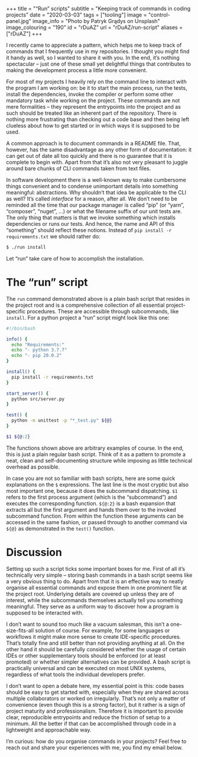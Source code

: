 +++
title = "“Run” scripts"
subtitle = "Keeping track of commands in coding projects"
date = "2020-03-03"
tags = ["tooling"]
image = "control-panel.jpg"
image_info = "Photo by Patryk Grądys on Unsplash"
image_colouring = "190"
id = "rDuAZ"
url = "rDuAZ/run-script"
aliases = ["rDuAZ"]
+++

I recently came to appreciate a pattern, which helps me to keep track of commands that I frequently use in my repositories. I thought you might find it handy as well, so I wanted to share it with you. In the end, it’s nothing spectacular – just one of these small yet delightful things that contributes to making the development process a little more convenient.

For most of my projects I heavily rely on the command line to interact with the program I am working on: be it to start the main process, run the tests, install the dependencies, invoke the compiler or perform some other mandatory task while working on the project. These commands are not mere formalities – they represent the entrypoints into the project and as such should be treated like an inherent part of the repository. There is nothing more frustrating than checking out a code base and then being left clueless about how to get started or in which ways it is supposed to be used.

A common approach is to document commands in a README file. That, however, has the same disadvantage as any other form of documentation: it can get out of date all too quickly and there is no guarantee that it is complete to begin with. Apart from that it’s also not very pleasant to juggle around bare chunks of CLI commands taken from text files.

In software development there is a well-known way to make cumbersome things convenient and to condense unimportant details into something meaningful: abstractions. Why shouldn’t that idea be applicable to the CLI as well? It’s called *interface* for a reason, after all. We don’t need to be reminded all the time that our package manager is called “pip” (or “yarn”, “composer”, “nuget”, …) or what the filename suffix of our unit tests are. The only thing that matters is that we invoke something which installs dependencies or runs our tests. And hence, the name and API of this “something” should reflect these notions. Instead of `pip install -r requirements.txt` we should rather do:

```bash
$ ./run install
```

Let “run” take care of how to accomplish the installation.

# The “run” script

The `run` command demonstrated above is a plain bash script that resides in the project root and is a comprehensive collection of all essential project-specific procedures. These are accessible through subcommands, like `install`. For a python project a “run” script might look like this one:

```bash
#!/bin/bash

info() {
  echo "Requirements:"
  echo "- python 3.7.7"
  echo "- pip 20.0.2"
}

install() {
  pip install -r requirements.txt
}

start_server() {
  python src/server.py
}

test() {
  python -m unittest -p "*_test.py" ${@}
}

$1 ${@:2}
```

The functions shown above are arbitrary examples of course. In the end, this is just a plain regular bash script. Think of it as a pattern to promote a neat, clean and self-documenting structure while imposing as little technical overhead as possible.

In case you are not so familiar with bash scripts, here are some quick explanations on the `$` expressions. The last line is the most cryptic but also most important one, because it does the subcommand dispatching. `$1` refers to the first process argument (which is the “subcommand”) and executes the corresponding function. `${@:2}` is a bash expansion that extracts all but the first argument and hands them over to the invoked subcommand function. From within the function these arguments can be accessed in the same fashion, or passed through to another command via `${@}` as demonstrated in the `test()` function.

# Discussion

Setting up such a script ticks some important boxes for me. First of all it’s technically very simple – storing bash commands in a bash script seems like a very obvious thing to do. Apart from that it is an effective way to neatly organise all essential commands and expose them in one prominent file at the project root. Underlying details are covered up unless they are of interest, while the subcommands themselves actually tell you something meaningful. They serve as a uniform way to discover how a program is supposed to be interacted with.

I don’t want to sound too much like a vacuum salesman, this isn’t a one-size-fits-all solution of course. For example, for some languages or workflows it might make more sense to create IDE-specific procedures. That’s totally fine and still better than not providing anything at all. On the other hand it should be carefully considered whether the usage of certain IDEs or other supplementary tools should be enforced (or at least promoted) or whether simpler alternatives can be provided. A bash script is practically universal and can be executed on most UNIX systems, regardless of what tools the individual developers prefer.

I don’t want to open a debate here, my essential point is this: code bases should be easy to get started with, especially when they are shared across multiple collaborators or worked on irregularly. That’s not only a matter of convenience (even though this is a strong factor), but it rather is a sign of project maturity and professionalism. Therefore it is important to provide clear, reproducible entrypoints and reduce the friction of setup to a minimum. All the better if that can be accomplished through code in a lightweight and approachable way.

I’m curious: how do you organise commands in your projects? Feel free to reach out and share your experiences with me, you find my email below.
